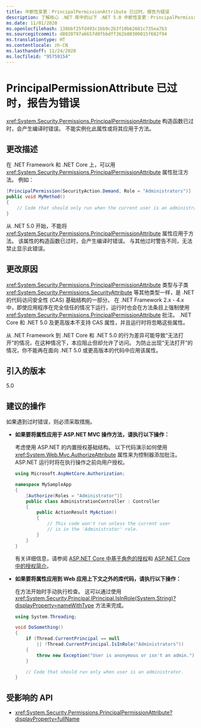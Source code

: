 ```yaml
---
title: 中断性变更：PrincipalPermissionAttribute 已过时，报告为错误
description: 了解核心 .NET 库中的以下 .NET 5.0 中断性变更：PrincipalPermissionAttribute 构造函数已过时，会生成编译时错误。
ms.date: 11/01/2020
ms.openlocfilehash: 138bbf25fd493c1bb9c2b3f10b62681c735ea7b3
ms.sourcegitcommit: d8020797a6657d0fbbdff362b80300815f682f94
ms.translationtype: HT
ms.contentlocale: zh-CN
ms.lasthandoff: 11/24/2020
ms.locfileid: "95759154"
---
```

# <a name="principalpermissionattribute-is-obsolete-as-error"></a>PrincipalPermissionAttribute 已过时，报告为错误

<xref:System.Security.Permissions.PrincipalPermissionAttribute> 构造函数已过时，会产生编译时错误。 不能实例化此属性或将其应用于方法。

## <a name="change-description"></a>更改描述

在 .NET Framework 和 .NET Core 上，可以用 <xref:System.Security.Permissions.PrincipalPermissionAttribute> 属性批注方法。 例如：

```csharp
[PrincipalPermission(SecurityAction.Demand, Role = "Administrators")]
public void MyMethod()
{
    // Code that should only run when the current user is an administrator.
}
```

从 .NET 5.0 开始，不能将 <xref:System.Security.Permissions.PrincipalPermissionAttribute> 属性应用于方法。 该属性的构造函数已过时，会产生编译时错误。 与其他过时警告不同，无法禁止显示此错误。

## <a name="reason-for-change"></a>更改原因

<xref:System.Security.Permissions.PrincipalPermissionAttribute> 类型与子类 <xref:System.Security.Permissions.SecurityAttribute> 等其他类型一样，是 .NET 的代码访问安全性 (CAS) 基础结构的一部分。 在 .NET Framework 2.x - 4.x 中，即使应用程序在完全信任的情况下运行，运行时也会在方法条目上强制使用 <xref:System.Security.Permissions.PrincipalPermissionAttribute> 批注。 .NET Core 和 .NET 5.0 及更高版本不支持 CAS 属性，并且运行时将忽略这些属性。

从 .NET Framework 到 .NET Core 和 .NET 5.0 的行为差异可能导致“无法打开”的情况，在这种情况下，本应阻止但却允许了访问。 为防止出现“无法打开”的情况，你不能再在面向 .NET 5.0 或更高版本的代码中应用该属性。

## <a name="version-introduced"></a>引入的版本

5.0

## <a name=""></a><a id="permission-action">建议的操作</a>

如果遇到过时错误，则必须采取措施。

- **如果要将属性应用于 ASP.NET MVC 操作方法，请执行以下操作：**

  考虑使用 ASP.NET 的内置授权基础结构。 以下代码演示如何使用 <xref:System.Web.Mvc.AuthorizeAttribute> 属性来为控制器添加批注。 ASP.NET 运行时将在执行操作之前向用户授权。

  ```csharp
  using Microsoft.AspNetCore.Authorization;

  namespace MySampleApp
  {
      [Authorize(Roles = "Administrator")]
      public class AdministrationController : Controller
      {
          public ActionResult MyAction()
          {
              // This code won't run unless the current user
              // is in the 'Administrator' role.
          }
      }
  }
  ```

  有关详细信息，请参阅 [ASP.NET Core 中基于角色的授权](/aspnet/core/security/authorization/roles)和 [ASP.NET Core 中的授权简介](/aspnet/core/security/authorization/introduction)。

- **如果要将属性应用到 Web 应用上下文之外的库代码，请执行以下操作：**

  在方法开始时手动执行检查。 这可以通过使用 <xref:System.Security.Principal.IPrincipal.IsInRole(System.String)?displayProperty=nameWithType> 方法来完成。

  ```csharp
  using System.Threading;

  void DoSomething()
  {
      if (Thread.CurrentPrincipal == null
          || !Thread.CurrentPrincipal.IsInRole("Administrators"))
      {
          throw new Exception("User is anonymous or isn't an admin.");
      }

      // Code that should run only when user is an administrator.
  }
  ```

## <a name="affected-apis"></a>受影响的 API

- <xref:System.Security.Permissions.PrincipalPermissionAttribute?displayProperty=fullName>

<!--

#### Category

- Core .NET libraries
- Security

### Affected APIs

- `T:System.Security.Permissions.PrincipalPermissionAttribute`

-->

